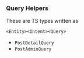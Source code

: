 ### Query Helpers

These are TS types written as

```
<Entity><Intent><Query>
```

- `PostDetailQuery`
- `PostAdminQuery`
